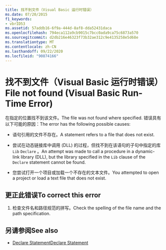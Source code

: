 ```yaml
---
title: 找不到文件（Visual Basic 运行时错误）
ms.date: 07/20/2015
f1_keywords:
- vbrID53
ms.assetid: 57addb16-6f9a-444d-8af8-dda52431daca
ms.openlocfilehash: 794eca112a9cb9015c7bcc0ada9ca75c6873a570
ms.sourcegitcommit: d2db216e46323f73b32ae312c9e4135258e5d68e
ms.translationtype: MT
ms.contentlocale: zh-CN
ms.lasthandoff: 09/22/2020
ms.locfileid: "90874166"
---
```

# <a name="file-not-found-visual-basic-run-time-error"></a><span data-ttu-id="2b63f-102">找不到文件（Visual Basic 运行时错误）</span><span class="sxs-lookup"><span data-stu-id="2b63f-102">File not found (Visual Basic Run-Time Error)</span></span>

<span data-ttu-id="2b63f-103">在指定的位置找不到该文件。</span><span class="sxs-lookup"><span data-stu-id="2b63f-103">The file was not found where specified.</span></span> <span data-ttu-id="2b63f-104">错误具有以下可能的原因：</span><span class="sxs-lookup"><span data-stu-id="2b63f-104">The error has the following possible causes:</span></span>  
  
- <span data-ttu-id="2b63f-105">语句引用的文件不存在。</span><span class="sxs-lookup"><span data-stu-id="2b63f-105">A statement refers to a file that does not exist.</span></span>  
  
- <span data-ttu-id="2b63f-106">尝试在动态链接库中调用 (DLL) 的过程，但找不到在该语句的子句中指定的库 `Lib` `Declare` 。</span><span class="sxs-lookup"><span data-stu-id="2b63f-106">An attempt was made to call a procedure in a dynamic-link library (DLL), but the library specified in the `Lib` clause of the `Declare` statement cannot be found.</span></span>  
  
- <span data-ttu-id="2b63f-107">您尝试打开一个项目或加载一个不存在的文本文件。</span><span class="sxs-lookup"><span data-stu-id="2b63f-107">You attempted to open a project or load a text file that does not exist.</span></span>  
  
## <a name="to-correct-this-error"></a><span data-ttu-id="2b63f-108">更正此错误</span><span class="sxs-lookup"><span data-stu-id="2b63f-108">To correct this error</span></span>  
  
1. <span data-ttu-id="2b63f-109">检查文件名和路径规范的拼写。</span><span class="sxs-lookup"><span data-stu-id="2b63f-109">Check the spelling of the file name and the path specification.</span></span>  
  
## <a name="see-also"></a><span data-ttu-id="2b63f-110">另请参阅</span><span class="sxs-lookup"><span data-stu-id="2b63f-110">See also</span></span>

- [<span data-ttu-id="2b63f-111">Declare Statement</span><span class="sxs-lookup"><span data-stu-id="2b63f-111">Declare Statement</span></span>](../statements/declare-statement.md)
